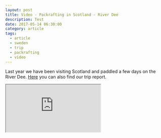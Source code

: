 ```yaml
---
layout: post
title: Video - Packrafting in Scotland - River Dee
description: Test
date: 2017-05-14 06:30:00
category: article
tags:
  - article
  - sweden
  - trip
  - packrafting
  - video
---
```

Last year we have been visiting Scotland and paddled a few days on the River Dee. [Here](http://www.hikeventures.com/Packrafting-River-Dee-Scotland-1/) you can also find our trip report.

<div class="embed-responsive embed-responsive-16by9">
    <iframe class="embed-responsive-item" src="https://www.youtube.com/embed/SRuUvxdM5XA"></iframe>
</div>
<br>
